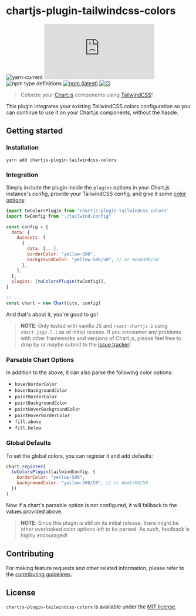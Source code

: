 # chartjs-plugin-tailwindcss-colors

![yarn-current](https://img.shields.io/badge/Yarn-v1-blue) ![npm peer dependency version](https://img.shields.io/npm/dependency-version/chartjs-plugin-tailwindcss-colors/peer/chart.js) ![npm type definitions](https://img.shields.io/npm/types/chartjs-plugin-tailwindcss-colors) [![npm (latest)](https://img.shields.io/npm/v/chartjs-plugin-tailwindcss-colors/alpha)](https://www.npmjs.com/package/chartjs-plugin-tailwindcss-colors/v/latest) [![CI](https://github.com/decanTyme/chartjs-plugin-tailwindcss-colors/actions/workflows/ci.yml/badge.svg)](https://github.com/decanTyme/chartjs-plugin-tailwindcss-colors/actions/workflows/ci.yml)

> Colorize your [Chart.js](https://www.chartjs.org/) components using [TailwindCSS](https://tailwindcss.com/)!

This plugin integrates your existing TailwindCSS colors configuration so you can continue to use it on your Chart.js components, without the hassle.

## Getting started

### Installation

```shell
yarn add chartjs-plugin-tailwindcss-colors
```

### Integration

Simply include the plugin inside the `plugins` options in your Chart.js instance's config, provide your TailwindCSS config, and give it some [color options](https://www.chartjs.org/docs/latest/general/colors.html):

```js
import twColorsPlugin from "chartjs-plugin-tailwindcss-colors"
import twConfig from "./tailwind.config"

const config = {
  data: {
    datasets: [
      {
        data: [...],
        borderColor: "yellow-500",
        backgroundColor: "yellow-500/50", // or #eab308/50
      },
    ],
  },
  plugins: [twColorsPlugin(twConfig)],
}

// ...
const chart = new Chart(ctx, config)
```

And that's about it, you're good to go!

> **NOTE**: Only tested with vanilla JS and `react-chartjs-2` using `chart.js@3.7.1` as of initial release. If you encounter any problems with other frameworks and versions of Chart.js, please feel free to drop by or maybe submit to the [issue tracker](https://github.com/decanTyme/chartjs-plugin-tailwindcss-colors/issues)!

### Parsable Chart Options

In addition to the above, it can also parse the following color options:

- `hoverBorderColor`
- `hoverBackgroundColor`
- `pointBorderColor`
- `pointBackgroundColor`
- `pointHoverBackgroundColor`
- `pointHoverBorderColor`
- `fill.above`
- `fill.below`

### Global Defaults

To set the global colors, you can register it and add defaults:

```js
Chart.register(
  twColorsPlugin(tailwindConfig, {
    borderColor: "yellow-500",
    backgroundColor: "yellow-500/50", // or #eab308/50
  })
)
```

Now if a chart's parsable option is not configured, it will fallback to the values provided above.

> **NOTE**: Since this plugin is still on its initial release, there might be other overlooked color options left to be parsed. As such, feedback is highly encouraged!

## Contributing

For making feature requests and other related information, please refer to the [contributing guidelines](CONTRIBUTING.md).

## License

`chartjs-plugin-tailwindcss-colors` is available under the [MIT license](LICENSE).
